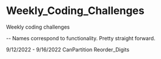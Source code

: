 # Weekly_Coding_Challenges
Weekly coding challenges

-- Names correspond to functionality. Pretty straight forward.

9/12/2022 - 9/16/2022
CanPartition
Reorder_Digits
